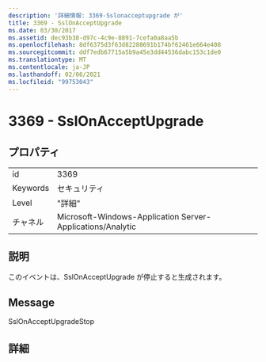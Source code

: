 ```yaml
---
description: '詳細情報: 3369-Sslonacceptupgrade が'
title: 3369 - SslOnAcceptUpgrade
ms.date: 03/30/2017
ms.assetid: dec93b38-d97c-4c9e-8891-7cefa0a8aa5b
ms.openlocfilehash: 8df6375d3f63d82288691b174bf62461e664e408
ms.sourcegitcommit: ddf7edb67715a5b9a45e3dd44536dabc153c1de0
ms.translationtype: MT
ms.contentlocale: ja-JP
ms.lasthandoff: 02/06/2021
ms.locfileid: "99753043"
---
```

# <a name="3369---sslonacceptupgrade"></a>3369 - SslOnAcceptUpgrade

## <a name="properties"></a>プロパティ  
  
|||  
|-|-|  
|id|3369|  
|Keywords|セキュリティ|  
|Level|"詳細"|  
|チャネル|Microsoft-Windows-Application Server-Applications/Analytic|  
  
## <a name="description"></a>説明  

 このイベントは、SslOnAcceptUpgrade が停止すると生成されます。  
  
## <a name="message"></a>Message  

 SslOnAcceptUpgradeStop  
  
## <a name="details"></a>詳細

